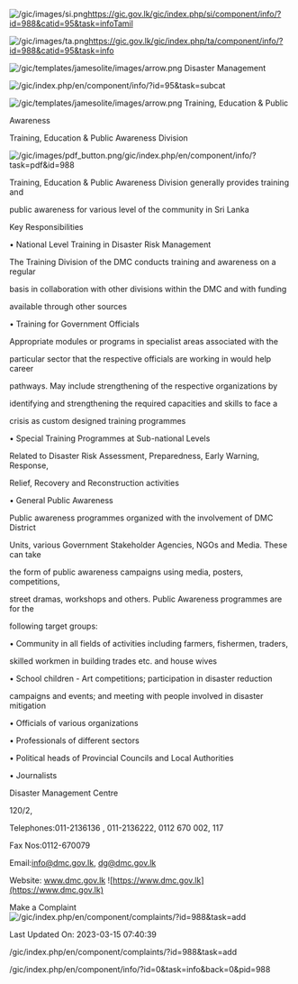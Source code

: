 <!-- Source: https://gic.gov.lk/gic/index.php/en/component/info/?id=988&catid=95&task=info -->

![/gic/images/si.png](/gic/images/si.png)https://gic.gov.lk/gic/index.php/si/component/info/?id=988&catid=95&task=infoTamil

![/gic/images/ta.png](/gic/images/ta.png)https://gic.gov.lk/gic/index.php/ta/component/info/?id=988&catid=95&task=info

![/gic/templates/jamesolite/images/arrow.png](/gic/templates/jamesolite/images/arrow.png) Disaster Management

![/gic/index.php/en/component/info/?id=95&task=subcat](/gic/index.php/en/component/info/?id=95&task=subcat)

![/gic/templates/jamesolite/images/arrow.png](/gic/templates/jamesolite/images/arrow.png) Training, Education & Public

Awareness

Training, Education & Public Awareness Division

![/gic/images/pdf_button.png](/gic/images/pdf_button.png)/gic/index.php/en/component/info/?task=pdf&id=988

Training, Education & Public Awareness Division generally provides training and

public awareness for various level of the community in Sri Lanka

Key Responsibilities

• National Level Training in Disaster Risk Management

The Training Division of the DMC conducts training and awareness on a regular

basis in collaboration with other divisions within the DMC and with funding

available through other sources

• Training for Government Officials

Appropriate modules or programs in specialist areas associated with the

particular sector that the respective officials are working in would help career

pathways. May include strengthening of the respective organizations by

identifying and strengthening the required capacities and skills to face a

crisis as custom designed training programmes

• Special Training Programmes at Sub-national Levels

Related to Disaster Risk Assessment, Preparedness, Early Warning, Response,

Relief, Recovery and Reconstruction activities

• General Public Awareness

Public awareness programmes organized with the involvement of DMC District

Units, various Government Stakeholder Agencies, NGOs and Media. These can take

the form of public awareness campaigns using media, posters, competitions,

street dramas, workshops and others. Public Awareness programmes are for the

following target groups:

• Community in all fields of activities including farmers, fishermen, traders,

skilled workmen in building trades etc. and house wives

• School children - Art competitions; participation in disaster reduction

campaigns and events; and meeting with people involved in disaster mitigation

• Officials of various organizations

• Professionals of different sectors

• Political heads of Provincial Councils and Local Authorities

• Journalists

Disaster Management Centre

120/2,

Telephones:011-2136136 , 011-2136222, 0112 670 002, 117

Fax Nos:0112-670079

Email:info@dmc.gov.lk, dg@dmc.gov.lk

Website: www.dmc.gov.lk ![https://www.dmc.gov.lk](https://www.dmc.gov.lk)

Make a Complaint ![/gic/index.php/en/component/complaints/?id=988&task=add](/gic/index.php/en/component/complaints/?id=988&task=add)

Last Updated On: 2023-03-15 07:40:39

/gic/index.php/en/component/complaints/?id=988&task=add

/gic/index.php/en/component/info/?id=0&task=info&back=0&pid=988